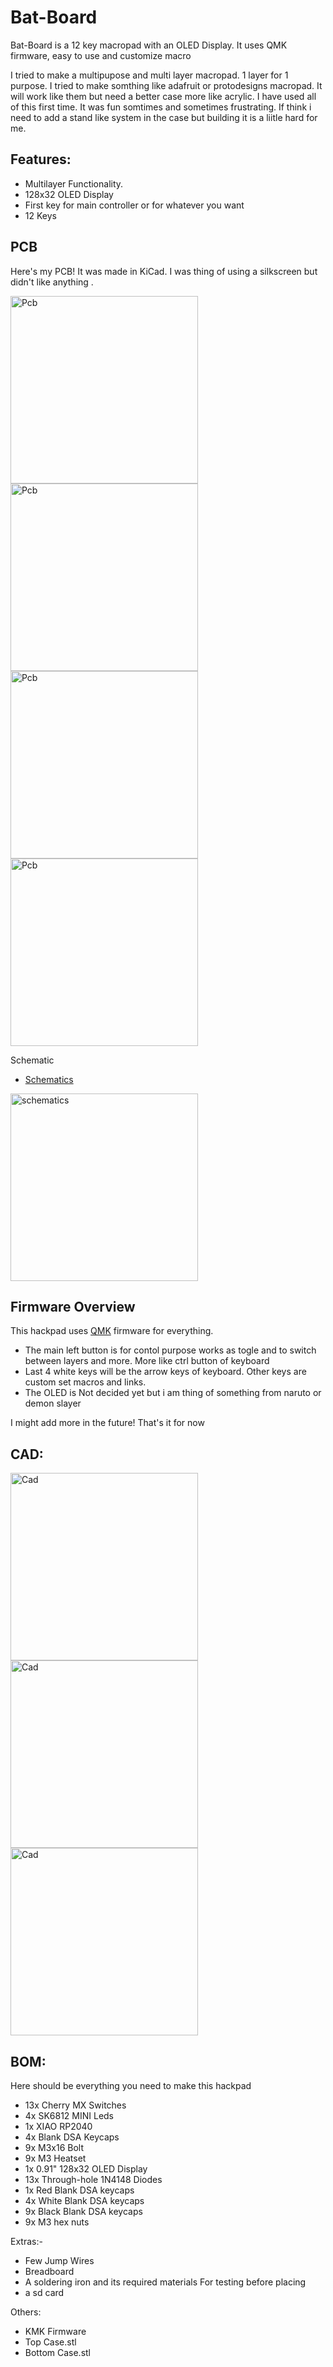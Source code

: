 # Bat-Board

Bat-Board is a 12 key macropad with an OLED Display. It uses QMK firmware, easy to use and customize macro

I tried to make a multipupose and multi layer macropad. 1 layer for 1 purpose. I tried to make somthing like adafruit or protodesigns macropad. It will work like them but need a better case more like acrylic. I have used all of this first time. It was fun somtimes and sometimes frustrating. If think i need to add a stand like system in the case but building it is a liitle hard for me.

## Features:
- Multilayer Functionality.
- 128x32 OLED Display
- First key for main controller or for whatever you want
- 12 Keys



## PCB
Here's my PCB! It was made in KiCad. I was thing of using a silkscreen but didn't like anything .

<img src=Images/pcb_f.png alt="Pcb" width="300"/>
<img src=Images/pcb_b.png alt="Pcb" width="300"/>
<img src=Images/pcb_3d_f.png alt="Pcb" width="300"/>
<img src=Images/pcb_3d_b.png alt="Pcb" width="300"/>

Schematic
- [Schematics](/PCB/Macropad_Schematics.pdf) 

<img src=Images/schematics.png alt="schematics" width="300"/>


## Firmware Overview
This hackpad uses [QMK](https://qmk.fm/) firmware for everything. 

- The main left button is for contol purpose works as togle and to switch between layers and more. More like ctrl button of keyboard
- Last 4 white keys will be the arrow keys of keyboard. Other keys are custom set macros and links.
- The OLED is Not decided yet but i am thing of something from naruto or demon slayer


I might add more in the future! That's it for now

## CAD:

<img src=Images/cad_3d.png alt="Cad" width="300"/>
<img src=Images/cad_3d_2.png alt="Cad" width="300"/>
<img src=Images/cad_3d_3.png alt="Cad" width="300"/>

## BOM:

Here should be everything you need to make this hackpad

- 13x Cherry MX Switches
- 4x SK6812 MINI Leds
- 1x XIAO RP2040
- 4x Blank DSA Keycaps
- 9x M3x16 Bolt
- 9x M3 Heatset
- 1x 0.91" 128x32 OLED Display
- 13x Through-hole 1N4148 Diodes
- 1x Red Blank DSA keycaps
- 4x White Blank DSA keycaps
- 9x Black Blank DSA keycaps
- 9x M3 hex nuts

Extras:-
- Few Jump Wires
- Breadboard
- A soldering iron and its required materials
For testing before placing
- a sd card

Others:
- KMK Firmware
- Top Case.stl 
- Bottom Case.stl
